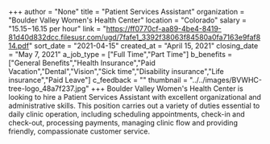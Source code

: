 +++
author = "None"
title = "Patient Services Assistant"
organization = "Boulder Valley Women's Health Center"
location = "Colorado"
salary = "$15.15-$16.15 per hour"
link = "https://ff0770cf-aa89-4be4-8419-81d40d832dcc.filesusr.com/ugd/7fafe1_3392f38063f84580a0fa7163e9faf814.pdf"
sort_date = "2021-04-15"
created_at = "April 15, 2021"
closing_date = "May 7, 2021"
a_job_type = ["Full Time","Part Time"]
b_benefits = ["General Benefits","Health Insurance","Paid Vacation","Dental","Vision","Sick time","Disability insurance","Life insurance","Paid Leave"]
c_feedback = ""
thumbnail = "../../images/BVWHC-tree-logo_48a7f237.jpg"
+++
Boulder Valley Women's Health Center is looking to hire a Patient Services Assistant with excellent organizational and administrative skills. This position carries out a variety of duties essential to daily clinic operation, including scheduling appointments, check-in and check-out, processing payments, managing clinic flow and providing friendly, compassionate customer service.